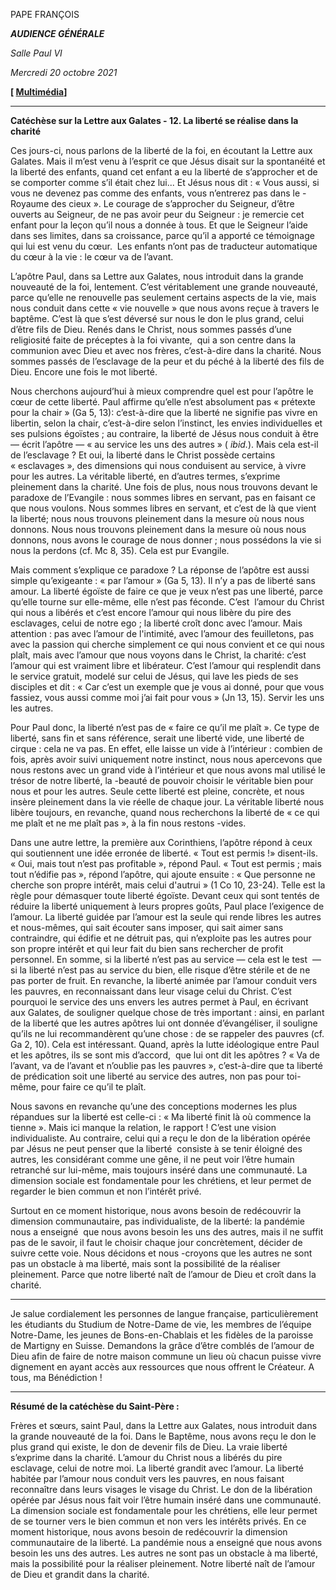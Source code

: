 PAPE FRANÇOIS

***AUDIENCE GÉNÉRALE***

*Salle Paul VI*

*Mercredi 20 octobre 2021*

**[ [Multimédia](http://w2.vatican.va/content/francesco/fr/events/event.dir.html/content/vaticanevents/fr/2021/10/20/udienzagenerale.html)]**

________________________________

**Catéchèse sur la Lettre aux Galates - 12. La liberté se réalise dans la charité**

Ces jours-ci, nous parlons de la liberté de la foi, en écoutant la Lettre aux Galates. Mais il m’est venu à l’esprit ce que Jésus disait sur la spontanéité et la liberté des enfants, quand cet enfant a eu la liberté de s’approcher et de se comporter comme s’il était chez lui... Et Jésus nous dit : « Vous aussi, si vous ne devenez pas comme des enfants, vous n’entrerez pas dans le -Royaume des cieux ». Le courage de s’approcher du Seigneur, d’être ouverts au Seigneur, de ne pas avoir peur du Seigneur : je remercie cet enfant pour la leçon qu’il nous a donnée à tous. Et que le Seigneur l’aide dans ses limites, dans sa croissance, parce qu’il a apporté ce témoignage qui lui est venu du cœur.  Les enfants n’ont pas de traducteur automatique du cœur à la vie : le cœur va de l’avant.

L’apôtre Paul, dans sa Lettre aux Galates, nous introduit dans la grande nouveauté de la foi, lentement. C’est véritablement une grande nouveauté, parce qu’elle ne renouvelle pas seulement certains aspects de la vie, mais nous conduit dans cette « vie nouvelle » que nous avons reçue à travers le baptême. C’est là que s’est déversé sur nous le don le plus grand, celui d’être fils de Dieu. Renés dans le Christ, nous sommes passés d’une religiosité faite de préceptes à la foi vivante,  qui a son centre dans la communion avec Dieu et avec nos frères, c’est-à-dire dans la charité. Nous sommes passés de l’esclavage de la peur et du péché à la liberté des fils de Dieu. Encore une fois le mot liberté.

Nous cherchons aujourd’hui à mieux comprendre quel est pour l’apôtre le cœur de cette liberté. Paul affirme qu’elle n’est absolument pas « prétexte pour la chair » (Ga 5, 13): c’est-à-dire que la liberté ne signifie pas vivre en libertin, selon la chair, c’est-à-dire selon l’instinct, les envies individuelles et ses pulsions égoïstes ; au contraire, la liberté de Jésus nous conduit à être — écrit l’apôtre — « au service les uns des autres » ( *ibid.*). Mais cela est-il de l’esclavage ? Et oui, la liberté dans le Christ possède certains « esclavages », des dimensions qui nous conduisent au service, à vivre pour les autres. La véritable liberté, en d’autres termes, s’exprime pleinement dans la charité. Une fois de plus, nous nous trouvons devant le paradoxe de l’Evangile : nous sommes libres en servant, pas en faisant ce que nous voulons. Nous sommes libres en servant, et c’est de là que vient la liberté; nous nous trouvons pleinement dans la mesure où nous nous donnons. Nous nous trouvons pleinement dans la mesure où nous nous donnons, nous avons le courage de nous donner ; nous possédons la vie si nous la perdons (cf. Mc 8, 35). Cela est pur Evangile.

Mais comment s’explique ce paradoxe ? La réponse de l’apôtre est aussi simple qu’exigeante : « par l’amour » (Ga 5, 13). Il n’y a pas de liberté sans amour. La liberté égoïste de faire ce que je veux n’est pas une liberté, parce qu’elle tourne sur elle-même, elle n’est pas féconde. C’est  l’amour du Christ qui nous a libérés et c’est encore l’amour qui nous libère du pire des esclavages, celui de notre ego ; la liberté croît donc avec l’amour. Mais attention : pas avec l’amour de l'intimité, avec l’amour des feuilletons, pas avec la passion qui cherche simplement ce qui nous convient et ce qui nous plaît, mais avec l’amour que nous voyons dans le Christ, la charité: c’est l’amour qui est vraiment libre et libérateur. C’est l’amour qui resplendit dans le service gratuit, modelé sur celui de Jésus, qui lave les pieds de ses disciples et dit : « Car c’est un exemple que je vous ai donné, pour que vous fassiez, vous aussi comme moi j’ai fait pour vous » (Jn 13, 15). Servir les uns les autres.

Pour Paul donc, la liberté n’est pas de « faire ce qu’il me plaît ». Ce type de liberté, sans fin et sans référence, serait une liberté vide, une liberté de cirque : cela ne va pas. En effet, elle laisse un vide à l’intérieur : combien de fois, après avoir suivi uniquement notre instinct, nous nous apercevons que nous restons avec un grand vide à l’intérieur et que nous avons mal utilisé le trésor de notre liberté, la -beauté de pouvoir choisir le véritable bien pour nous et pour les autres. Seule cette liberté est pleine, concrète, et nous insère pleinement dans la vie réelle de chaque jour. La véritable liberté nous libère toujours, en revanche, quand nous recherchons la liberté de « ce qui me plaît et ne me plaît pas », à la fin nous restons -vides.

Dans une autre lettre, la première aux Corinthiens, l’apôtre répond à ceux qui soutiennent une idée erronée de liberté. « Tout est permis !» disent-ils. « Oui, mais tout n’est pas profitable », répond Paul. « Tout est permis ; mais tout n’édifie pas », répond l’apôtre, qui ajoute ensuite : « Que personne ne cherche son propre intérêt, mais celui d'autrui » (1 Co 10, 23-24). Telle est la règle pour démasquer toute liberté égoïste. Devant ceux qui sont tentés de réduire la liberté uniquement à leurs propres goûts, Paul place l’exigence de l’amour. La liberté guidée par l’amour est la seule qui rende libres les autres et nous-mêmes, qui sait écouter sans imposer, qui sait aimer sans contraindre, qui édifie et ne détruit pas, qui n’exploite pas les autres pour son propre intérêt et qui leur fait du bien sans rechercher de profit personnel. En somme, si la liberté n’est pas au service — cela est le test  — si la liberté n’est pas au service du bien, elle risque d’être stérile et de ne pas porter de fruit. En revanche, la liberté animée par l’amour conduit vers les pauvres, en reconnaissant dans leur visage celui du Christ. C’est pourquoi le service des uns envers les autres permet à Paul, en écrivant aux Galates, de souligner quelque chose de très important : ainsi, en parlant de la liberté que les autres apôtres lui ont donnée d’évangéliser, il souligne qu’ils ne lui recommandèrent qu’une chose : de se rappeler des pauvres (cf. Ga 2, 10). Cela est intéressant. Quand, après la lutte idéologique entre Paul et les apôtres, ils se sont mis d’accord,  que lui ont dit les apôtres ? « Va de l’avant, va de l’avant et n’oublie pas les pauvres », c’est-à-dire que ta liberté de prédication soit une liberté au service des autres, non pas pour toi-même, pour faire ce qu’il te plaît.

Nous savons en revanche qu’une des conceptions modernes les plus répandues sur la liberté est celle-ci : « Ma liberté finit là où commence la tienne ». Mais ici manque la relation, le rapport ! C’est une vision individualiste. Au contraire, celui qui a reçu le don de la libération opérée par Jésus ne peut penser que la liberté  consiste à se tenir éloigné des autres, les considérant comme une gêne, il ne peut voir l’être humain retranché sur lui-même, mais toujours inséré dans une communauté. La dimension sociale est fondamentale pour les chrétiens, et leur permet de regarder le bien commun et non l’intérêt privé.

Surtout en ce moment historique, nous avons besoin de redécouvrir la dimension communautaire, pas individualiste, de la liberté: la pandémie nous a enseigné  que nous avons besoin les uns des autres, mais il ne suffit pas de le savoir, il faut le choisir chaque jour concrètement, décider de suivre cette voie. Nous décidons et nous -croyons que les autres ne sont pas un obstacle à ma liberté, mais sont la possibilité de la réaliser pleinement. Parce que notre liberté naît de l’amour de Dieu et croît dans la charité.

* * *

Je salue cordialement les personnes de langue française, particulièrement les étudiants du Studium de Notre-Dame de vie, les membres de l’équipe Notre-Dame, les jeunes de Bons-en-Chablais et les fidèles de la paroisse de Martigny en Suisse. Demandons la grâce d’être comblés de l’amour de Dieu afin de faire de notre maison commune un lieu où chacun puisse vivre dignement en ayant accès aux ressources que nous offrent le Créateur. A tous, ma Bénédiction !

* * *

**Résumé de la catéchèse du Saint-Père :**

Frères et sœurs, saint Paul, dans la Lettre aux Galates, nous introduit dans la grande nouveauté de la foi. Dans le Baptême, nous avons reçu le don le plus grand qui existe, le don de devenir fils de Dieu. La vraie liberté s’exprime dans la charité. L’amour du Christ nous a libérés du pire esclavage, celui de notre moi. La liberté grandit avec l’amour. La liberté habitée par l’amour nous conduit vers les pauvres, en nous faisant reconnaître dans leurs visages le visage du Christ. Le don de la libération opérée par Jésus nous fait voir l’être humain inséré dans une communauté. La dimension sociale est fondamentale pour les chrétiens, elle leur permet de se tourner vers le bien commun et non vers les intérêts privés. En ce moment historique, nous avons besoin de redécouvrir la dimension communautaire de la liberté. La pandémie nous a enseigné que nous avons besoin les uns des autres. Les autres ne sont pas un obstacle à ma liberté, mais la possibilité pour la réaliser pleinement. Notre liberté naît de l’amour de Dieu et grandit dans la charité.